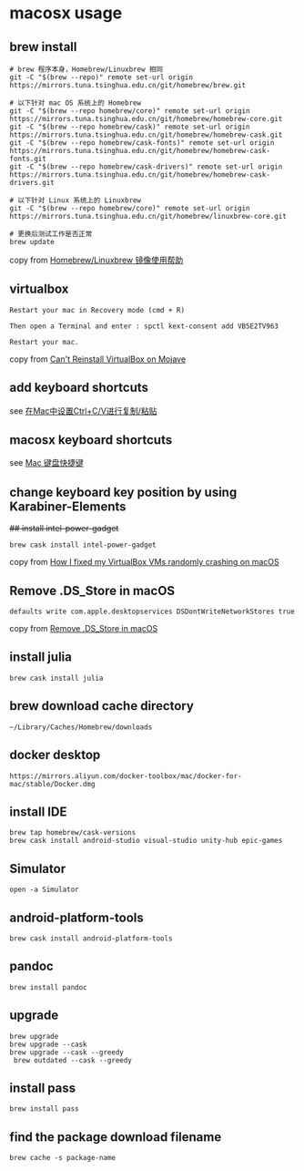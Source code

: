 # macosx usage

## brew install

```
# brew 程序本身，Homebrew/Linuxbrew 相同
git -C "$(brew --repo)" remote set-url origin https://mirrors.tuna.tsinghua.edu.cn/git/homebrew/brew.git

# 以下针对 mac OS 系统上的 Homebrew
git -C "$(brew --repo homebrew/core)" remote set-url origin https://mirrors.tuna.tsinghua.edu.cn/git/homebrew/homebrew-core.git
git -C "$(brew --repo homebrew/cask)" remote set-url origin https://mirrors.tuna.tsinghua.edu.cn/git/homebrew/homebrew-cask.git
git -C "$(brew --repo homebrew/cask-fonts)" remote set-url origin https://mirrors.tuna.tsinghua.edu.cn/git/homebrew/homebrew-cask-fonts.git
git -C "$(brew --repo homebrew/cask-drivers)" remote set-url origin https://mirrors.tuna.tsinghua.edu.cn/git/homebrew/homebrew-cask-drivers.git

# 以下针对 Linux 系统上的 Linuxbrew
git -C "$(brew --repo homebrew/core)" remote set-url origin https://mirrors.tuna.tsinghua.edu.cn/git/homebrew/linuxbrew-core.git

# 更换后测试工作是否正常
brew update
```
copy from [Homebrew/Linuxbrew 镜像使用帮助](https://mirrors.tuna.tsinghua.edu.cn/help/homebrew/)

## virtualbox

```
Restart your mac in Recovery mode (cmd + R)

Then open a Terminal and enter : spctl kext-consent add VB5E2TV963

Restart your mac.
```
copy from [Can't Reinstall VirtualBox on Mojave](https://forums.virtualbox.org/viewtopic.php?f=8&t=93246)

## add keyboard shortcuts
see [在Mac中设置Ctrl+C/V进行复制/粘贴](https://support.apple.com/zh-cn/HT201236)

## macosx keyboard shortcuts
see [Mac 键盘快捷键](https://support.apple.com/zh-cn/HT201236)

## change keyboard key position by using Karabiner-Elements

~~## install intel-power-gadget~~

``` shell
brew cask install intel-power-gadget
```
copy from [How I fixed my VirtualBox VMs randomly crashing on macOS](https://angristan.xyz/2020/02/crashes-virtualbox-macos-intel-power-gadget/)

## Remove .DS_Store in macOS

``` shell
defaults write com.apple.desktopservices DSDontWriteNetworkStores true
```
copy from [Remove .DS_Store in macOS](https://wp-mix.com/remove-ds_store-in-macos/)

## install julia

``` shell
brew cask install julia
```

## brew download cache directory

``` shell
~/Library/Caches/Homebrew/downloads
```

## docker desktop

``` shell
https://mirrors.aliyun.com/docker-toolbox/mac/docker-for-mac/stable/Docker.dmg
```

## install IDE

``` shell
brew tap homebrew/cask-versions
brew cask install android-studio visual-studio unity-hub epic-games
```

## Simulator

``` shell
open -a Simulator
```

## android-platform-tools

``` shell
brew cask install android-platform-tools

```

## pandoc

``` shell
brew install pandoc
```


## upgrade

``` shell
brew upgrade
brew upgrade --cask
brew upgrade --cask --greedy
 brew outdated --cask --greedy
```

## install pass

``` shell
brew install pass
```

## find the package download filename

``` shell
brew cache -s package-name
```
